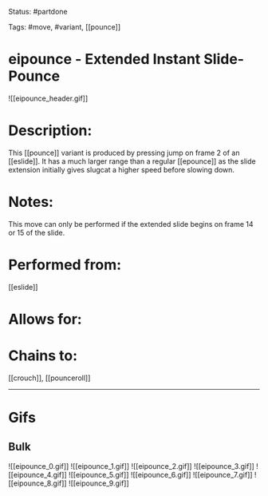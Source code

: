 Status: #partdone

Tags: #move, #variant, [[pounce]]

# eipounce - Extended Instant Slide-Pounce
![[eipounce_header.gif]]
# Description:
This [[pounce]] variant is produced by pressing jump on frame 2 of an [[eslide]]. It has a much larger range than a regular [[epounce]] as the slide extension initially gives slugcat a higher speed before slowing down.

# Notes:
This move can only be performed if the extended slide begins on frame 14 or 15 of the slide.

# Performed from:
[[eslide]]

# Allows for:


# Chains to:
[[crouch]], [[pounceroll]]

___
# Gifs
## Bulk
![[eipounce_0.gif]]
![[eipounce_1.gif]]
![[eipounce_2.gif]]
![[eipounce_3.gif]]
![[eipounce_4.gif]]
![[eipounce_5.gif]]
![[eipounce_6.gif]]
![[eipounce_7.gif]]
![[eipounce_8.gif]]
![[eipounce_9.gif]]